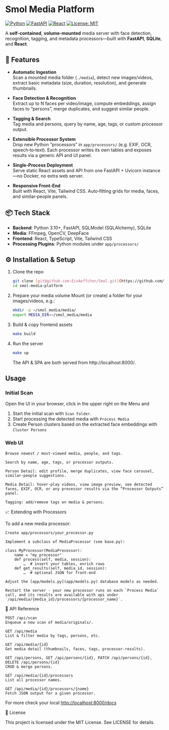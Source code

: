 # Smol Media Platform

[![Python](https://img.shields.io/badge/Python-%3E%3D3.10-blue)](https://python.org)
[![FastAPI](https://img.shields.io/badge/FastAPI-%5E0.95-lightgrey)](https://fastapi.tiangolo.com)
[![React](https://img.shields.io/badge/React-%5E18.0-61DAFB)](https://reactjs.org)
[![License: MIT](https://img.shields.io/badge/License-MIT-yellow.svg)](LICENSE)

A **self‑contained**, **volume‑mounted** media server with face detection, recognition, tagging, and metadata processors—built with **FastAPI**, **SQLite**, and **React**.


## 🚀 Features

- **Automatic Ingestion**  
  Scan a mounted media folder (`./media`), detect new images/videos, extract basic metadata (size, duration, resolution), and generate thumbnails.

- **Face Detection & Recognition**  
  Extract up to N faces per video/image, compute embeddings, assign faces to “persons”, merge duplicates, and suggest similar people.

- **Tagging & Search**  
  Tag media and persons, query by name, age, tags, or custom processor output.

- **Extensible Processor System**  
  Drop new Python “processors” in `app/processors/` (e.g. EXIF, OCR, speech‑to‑text). Each processor writes its own tables and exposes results via a generic API and UI panel.

- **Single‑Process Deployment**  
  Serve static React assets and API from one FastAPI + Uvicorn instance—no Docker, no extra web server.

- **Responsive Front‑End**  
  Built with React, Vite, Tailwind CSS. Auto‑fitting grids for media, faces, and similar‑people panels.


## 📦 Tech Stack

- **Backend**: Python 3.10+, FastAPI, SQLModel (SQLAlchemy), SQLite  
- **Media**: FFmpeg, OpenCV, DeepFace  
- **Frontend**: React, TypeScript, Vite, Tailwind CSS  
- **Processing Plugins**: Python modules under `app/processors/`  



## ⚙️ Installation & Setup

1. Clone the repo
    ```sh
    git clone [git@github.com:EinAeffchen/Smol.git](https://github.com/EinAeffchen/Smol.git)
    cd smol-media-platform
    ```

2. Prepare your media volume
Mount (or create) a folder for your images/videos, e.g.:
    ```sh
    mkdir -p ~/smol_media/media/
    export MEDIA_DIR=~/smol_media/media
    ```

3. Build & copy frontend assets
    ```sh
    make build
    ```

4. Run the server
    ```sh
    make up
    ````
    The API & SPA are both served from http://localhost:8000/.

## Usage
### Initial Scan

Open the UI in your browser, click in the upper right on the Menu and 
1. Start the initial scan with `Scan Folder`. 
2. Start processing the detected media with `Process Media`
3. Create Person clusters based on the extracted face embeddings with `Cluster Persons`

### Web UI

    Browse newest / most‑viewed media, people, and tags.

    Search by name, age, tags, or processor outputs.

    Person Detail: edit profile, merge duplicates, view face carousel, similar‑people suggestions.

    Media Detail: hover‑play videos, view image preview, see detected faces, EXIF, OCR, or any processor results via the “Processor Outputs” panel.

    Tagging: add/remove tags on media & persons.

📈 Extending with Processors

To add a new media processor:

    Create app/processors/your_processor.py

    Implement a subclass of MediaProcessor (see base.py):

    class MyProcessor(MediaProcessor):
        name = "my_processor"
        def process(self, media, session):
            …  # insert your tables, enrich rows
        def get_results(self, media_id, session):
            …  # optional JSON for front‑end

    Adjust the [app/models.py](app/models.py) database models as needed.

    Restart the server - your new processor runs on each `Process Media` call, and its results are available with api under `/api/media/{media_id}/processors/{processor_name}`.

🔗 API Reference

    POST /api/scan
    Enqueue a new scan of media/originals/.

    GET /api/media
    List & filter media by tags, persons, etc.

    GET /api/media/{id}
    Get media detail (thumbnails, faces, tags, processor‑results).

    GET /api/persons, GET /api/persons/{id}, PATCH /api/persons/{id}, DELETE /api/persons/{id}
    CRUD & merge persons.

    GET /api/media/{id}/processors
    List all processor names.

    GET /api/media/{id}/processors/{name}
    Fetch JSON output for a given processor.

For more check your local [http://localhost:8000/docs](http://localhost:8000/docs)

📄 License

This project is licensed under the MIT License. See LICENSE for details.
